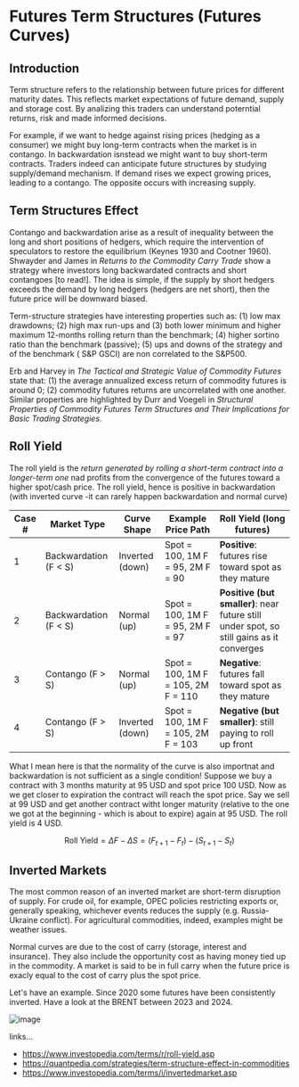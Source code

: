 # Futures Term Structures (Futures Curves)

## Introduction

Term structure refers to the relationship between future prices for different maturity dates. This reflects 
market expectations of future demand, supply and storage cost. By analizing this traders can understand poterntial returns,
risk and made informed decisions.

For example, if we want to hedge against rising prices (hedging as a consumer) we might buy long-term contracts when the market is in contango. In backwardation isnstead 
we might want to buy short-term contracts. Traders indeed can anticipate future structures by studying supply/demand mechanism.
If demand rises we expect growing prices, leading to a contango. The opposite occurs with increasing supply. 

## Term Structures Effect

Contango and backwardation arise as a result of inequality between the long and short positions of hedgers, which require the 
intervention of speculators to restore the equilibrium (Keynes 1930 and Cootner 1960). Shwayder and James in *Returns to the Commodity Carry Trade*
show a strategy where investors long backwardated contracts and short contangoes [to read!].
The idea is simple, if the supply by short hedgers exceeds the demand by long hedgers (hedgers are net short), then the future price will be 
downward biased.

Term-structure strategies have interesting properties such as: (1) low max drawdowns; (2) high max run-ups and (3) both lower minimum and 
higher maximum 12-months rolling return than the benchmark; (4) higher sortino ratio than the benchmark (passive); (5) ups and downs of the strategy and of the benchmark (
S&P GSCI) are non correlated to the S&P500.

Erb and Harvey in *The Tactical and Strategic Value of Commodity Futures* state that: (1) the average annualized excess return of commodity futures is around 0; (2)
commodity futures returns are uncorrelated with one another. Similar properties are highlighted by Durr and Voegeli in *Structural Properties of Commodity Futures Term Structures and Their Implications for Basic Trading Strategies*.

## Roll Yield

The roll yield is the *return generated by rolling a short-term contract into a longer-term one* nad profits from the convergence 
of the futures toward a higher spot/cash price. The roll yield, hence is positive in backwardation (with inverted curve -it can rarely happen backwardation and normal curve)

| Case # | Market Type           | Curve Shape     | Example Price Path                 | Roll Yield (long futures)                                                                |
| ------ | --------------------- | --------------- | ---------------------------------- | ---------------------------------------------------------------------------------------- |
| 1      | Backwardation (F < S) | Inverted (down) | Spot = 100, 1M F = 95, 2M F = 90   | **Positive**: futures rise toward spot as they mature                                    |
| 2      | Backwardation (F < S) | Normal (up)     | Spot = 100, 1M F = 95, 2M F = 97   | **Positive (but smaller)**: near future still under spot, so still gains as it converges |
| 3      | Contango (F > S)      | Normal (up)     | Spot = 100, 1M F = 105, 2M F = 110 | **Negative**: futures fall toward spot as they mature                                    |
| 4      | Contango (F > S)      | Inverted (down) | Spot = 100, 1M F = 105, 2M F = 103 | **Negative (but smaller)**: still paying to roll up front                                |

What I mean here is that the normality of the curve is also importnat and backwardation is not sufficient as a single condition! Suppose we buy a contract with 3 months maturity at 95 USD and spot price 100 USD.
Now as we get closer to expiration the contract will reach the spot price. Say we sell at 99 USD and get another contract witht longer maturity (relative to the one we got at the beginning - which is about to expire)
again at 95 USD. The roll yield is 4 USD.

$$
\text{Roll Yield} = \Delta F - \Delta S = (F_{t+1} - F_t) - (S_{t+1} - S_t)
$$

## Inverted Markets

The most common reason of an inverted market are short-term disruption of supply. For crude oil, for example, OPEC policies restricting exports or, generally speaking,
whichever events reduces the supply (e.g. Russia-Ukraine conflict). For agricultural commodities, indeed, examples might be weather issues.

Normal curves are due to the cost of carry (storage, interest and insurance). They also include the opportunity cost as having money tied up in the commodity. A market is said to be in full carry when 
the future price is exacly equal to the cost of carry plus the spot price.

Let's have an example. Since 2020 some futures have been consistently inverted. Have a look at the BRENT between 2023 and 2024.

![image](https://github.com/user-attachments/assets/f2b62f90-35a9-44b1-ba1e-b2806efa0b56)


links...

- https://www.investopedia.com/terms/r/roll-yield.asp
- https://quantpedia.com/strategies/term-structure-effect-in-commodities
- https://www.investopedia.com/terms/i/invertedmarket.asp
